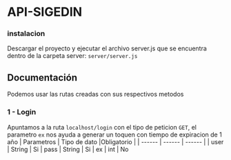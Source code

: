 # API-SIGEDIN

### instalacion

Descargar el proyecto y ejecutar el archivo server.js que se encuentra dentro de la carpeta server: `server/server.js`


## Documentación
Podemos usar las rutas creadas con sus respectivos metodos

### 1 - Login
Apuntamos a la ruta `localhost/login` con el tipo de peticion `GET`, el parametro `ex` nos ayuda a generar un toquen con tiempo de expiracion de 1 año
| Parametros | Tipo de dato |Obligatorio |
| ------ | ------ | ------ |
| user | String | Si
| pass | String | Si
| ex | int | No

